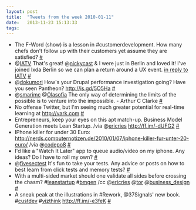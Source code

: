 ```yaml
---
layout: post
title:  "Tweets from the week 2010-01-11"
date:   2013-11-23 15:13:33
tags:   
---
```


<ul class="aktt_tweet_digest">
	<li>The F-Word (show) is a lesson in #customerdevelopment. How many chefs don&#39;t follow up with their customers yet assume they are satisfied? <a href="http://twitter.com/saintsal/statuses/7416187806">#</a></li>
	<li>@<a href="http://twitter.com/IATV">IATV</a> That&#39;s great! @<a href="http://twitter.com/nickycast">nickycast</a> &amp; I were just in Berlin and loved it! I&#39;ve joined Ixda Berlin so we can plan a return around a UX event. <a href="http://twitter.com/IATV/statuses/7422394989">in reply to IATV</a> <a href="http://twitter.com/saintsal/statuses/7423920193">#</a></li>
	<li>@<a href="http://twitter.com/dokumori">dokumori</a> How&#39;s your Drupal performance investigation going? Have you seen Pantheon?  <a href="http://is.gd/5O5Ha" rel="nofollow">http://is.gd/5O5Ha</a> <a href="http://twitter.com/saintsal/statuses/7441571932">#</a></li>
	<li>@<a href="http://twitter.com/smarimc">smarimc</a> @<a href="http://twitter.com/Olasofia">Olasofia</a> The only way of determining the limits of the possible is to venture into the impossible. - Arthur C Clarke <a href="http://twitter.com/saintsal/statuses/7441824098">#</a></li>
	<li>No offense Twitter, but I&#39;m seeing much greater potential for real-time learning at <a href="http://vark.com" rel="nofollow">http://vark.com</a> <a href="http://twitter.com/saintsal/statuses/7460580930">#</a></li>
	<li>Entrepreneurs, keep your eyes on this apt match-up. Business Model Generation meets Lean Startup. /via @<a href="http://twitter.com/ericries">ericries</a> <a href="http://ff.im/-dUFG2" rel="nofollow">http://ff.im/-dUFG2</a> <a href="http://twitter.com/saintsal/statuses/7463477067">#</a></li>
	<li>IPhone killer for under 30 Euro: <a href="http://nerds.computernotizen.de/2010/01/07/iphone-killer-fur-unter-20-euro/" rel="nofollow">http://nerds.computernotizen.de/2010/01/07/iphone-killer-fur-unter-20-euro/</a> /via @<a href="http://twitter.com/codepo8">codepo8</a> <a href="http://twitter.com/saintsal/statuses/7477131213">#</a></li>
	<li>I&#39;d like a &quot;Watch It Later&quot; app to queue audio/video on my iphone.  Any ideas? Do I have to roll my own? <a href="http://twitter.com/saintsal/statuses/7531903136">#</a></li>
	<li>@<a href="http://twitter.com/fivesectest">fivesectest</a> It&#39;s fun to take your tests. Any advice or posts on how to best learn from click tests and memory tests? <a href="http://twitter.com/saintsal/statuses/7534791921">#</a></li>
	<li>With a multi-sided market should one validate all sides before crossing the chasm? #<a href="http://search.twitter.com/search?q=%23leanstartup">leanstartup</a> #<a href="http://search.twitter.com/search?q=%23bmgen">bmgen</a> /cc @<a href="http://twitter.com/ericries">ericries</a> @<a href="http://twitter.com/tor">tor</a> @<a href="http://twitter.com/business_design">business_design</a> <a href="http://twitter.com/saintsal/statuses/7555187369">#</a></li>
	<li>A sneak peak at the illustrations in #Rework, @37Signals&#39; new book. #<a href="http://search.twitter.com/search?q=%23custdev">custdev</a> #<a href="http://search.twitter.com/search?q=%23vizthink">vizthink</a> <a href="http://ff.im/-e3feK" rel="nofollow">http://ff.im/-e3feK</a> <a href="http://twitter.com/saintsal/statuses/7559145336">#</a></li>
</ul>

